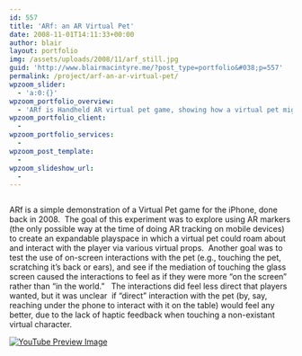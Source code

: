 ```yaml
---
id: 557
title: 'ARf: an AR Virtual Pet'
date: 2008-11-01T14:11:33+00:00
author: blair
layout: portfolio
img: /assets/uploads/2008/11/arf_still.jpg
guid: 'http://www.blairmacintyre.me/?post_type=portfolio&#038;p=557'
permalink: /project/arf-an-ar-virtual-pet/
wpzoom_slider:
  - 'a:0:{}'
wpzoom_portfolio_overview:
  - 'ARf is Handheld AR virtual pet game, showing how a virtual pet might inhabit a large space with potentially unlimited boundaries around the player. '
wpzoom_portfolio_client:
  - 
wpzoom_portfolio_services:
  - 
wpzoom_post_template:
  - 
wpzoom_slideshow_url:
  - 
---
```

<div id="galleria-557">
  <a href="http://blairmacintyre.me/wp-content/uploads/2008/11/arf_still.jpg"><img title="arf_still" alt="" src="http://blairmacintyre.me/wp-content/uploads/2008/11/arf_still-73x55.jpg" /></a><a href="http://blairmacintyre.me/wp-content/uploads/2008/11/arf_belly.jpg"><img title="arf_belly" alt="" src="http://blairmacintyre.me/wp-content/uploads/2008/11/arf_belly-73x55.jpg" /></a><a href="http://blairmacintyre.me/wp-content/uploads/2008/11/arf_friend.jpg"><img title="arf_friend" alt="" src="http://blairmacintyre.me/wp-content/uploads/2008/11/arf_friend-73x55.jpg" /></a><a href="http://blairmacintyre.me/wp-content/uploads/2008/11/arf_table.jpg"><img title="arf_table" alt="" src="http://blairmacintyre.me/wp-content/uploads/2008/11/arf_table-73x55.jpg" /></a><a href="http://blairmacintyre.me/wp-content/uploads/2008/11/arf_sit.jpg"><img title="arf_sit" alt="" src="http://blairmacintyre.me/wp-content/uploads/2008/11/arf_sit-73x55.jpg" /></a><a href="http://blairmacintyre.me/wp-content/uploads/2008/11/arf_water.jpg"><img title="arf_water" alt="" src="http://blairmacintyre.me/wp-content/uploads/2008/11/arf_water-73x55.jpg" /></a><a href="http://blairmacintyre.me/wp-content/uploads/2008/11/arf-off-marker.jpg"><img title="arf-off-marker" alt="" src="http://blairmacintyre.me/wp-content/uploads/2008/11/arf-off-marker-73x55.jpg" /></a>
</div>

ARf is a simple demonstration of a Virtual Pet game for the iPhone, done back in 2008.  The goal of this experiment was to explore using AR markers (the only possible way at the time of doing AR tracking on mobile devices) to create an expandable playspace in which a virtual pet could roam about and interact with the player via various virtual props.  Another goal was to test the use of on-screen interactions with the pet (e.g., touching the pet, scratching it&#8217;s back or ears), and see if the mediation of touching the glass screen caused the interactions to feel as if they were more &#8220;on the screen&#8221; rather than &#8220;in the world.&#8221;   The interactions did feel less direct that players wanted, but it was unclear  if &#8220;direct&#8221; interaction with the pet (by, say, reaching under the phone to interact with it on the table) would feel any better, due to the lack of haptic feedback when touching a non-existant virtual character.

<span class="vvqbox vvqyoutube" style="width:425px;height:344px;"><span id="vvq-557-youtube-1"><a href="http://www.youtube.com/watch?v=_0bitKDKdg0"><img src="http://img.youtube.com/vi/_0bitKDKdg0/0.jpg" alt="YouTube Preview Image" /></a></span></span>
